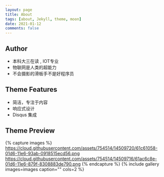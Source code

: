 ```yaml
---
layout: page
title: About
tags: [about, Jekyll, theme, moon]
date: 2021-01-12
comments: false
---
```




## Author

* 本科大三在读 , IOT专业
* 物联网是人类的超能力
* 不会摄影的滑板手不是好程序员

## Theme Features

* 简洁，专注于内容
* 响应式设计
* Disqus 集成

## Theme Preview

{% capture images %}
    https://cloud.githubusercontent.com/assets/754514/14509720/61c61058-01d6-11e6-93ab-0918515ecd56.png
    https://cloud.githubusercontent.com/assets/754514/14509716/61ac6c8e-01d6-11e6-879f-8308883de790.png
{% endcapture %}
{% include gallery images=images caption="" cols=2 %}
